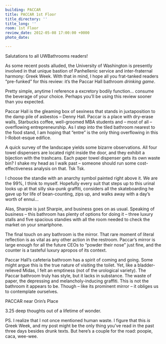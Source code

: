 ```yaml
---
building: PACCAR
title: PACCAR 1st Floor
title_directory: ''
title_long: ''
room: 1st Floor
review_date: 2012-05-08 17:00:00 +0000
photo_date: 

---
```

Salutations to all UWBathrooms readers!

As some recent posts alluded, the University of Washington is presently involved in that unique bastion of Panhellenic service and inter-fraternal harmony: Greek Week. With that in mind, I hope all you frat-tanked readers “pre-funked” for this review: it’s the Paccar Hall bathroom _drinking game_.

Pretty simple, anytime I reference a excretory bodily function… consume the beverage of your choice. Perhaps you’ll be using this review sooner than you expected.

Paccar Hall is the gleaming box of sexiness that stands in juxtaposition to the damp pile of asbestos – Denny Hall. Paccar is a place with dry-erase walls, Starbucks coffee, well-groomed MBA students and – most of all – overflowing entrepreneurship. As I step into the tiled bathroom nearest to the food stand, I am hoping that “entre” is the only thing overflowing in this I-Robot-esque edifice.

A quick survey of the landscape yields some bizarre observations. All four towel dispensers are located right inside the door, and they exhibit a bijection with the trashcans. Each paper towel dispenser gets its own waste bin? I shake my head as I walk past – someone should run some cost-effectiveness analysis on that. Tsk Tsk.

I choose the standie with an anarchy symbol painted right above it. We are the 99%, I think to myself. Hopefully every suit that steps up to this urinal looks up at that silly ska-punk graffiti, considers all the skateboarding he gave up for life of bean-counting, zips up, and walks away with a day’s worth of ennui…

Alas, Sharpie is just Sharpie, and business goes on as usual. Speaking of business – this bathroom has plenty of options for doing it – three luxury stalls and five spacious standies with all the room needed to check the market on your smartphone.

The final touch on any bathroom is the mirror. That rare moment of literal reflection is as vital as any other action in the restroom. Paccar’s mirror is large enough for all the future CEOs to “powder their nose” just fine, and the counter is a tasteful luxury apropos of its context.

Paccar Hall’s cafeteria bathroom has a spirit of coming and going. Some might argue this is the true nature of visiting the toilet. Yet, like a bladder-relieved Midas, I felt an emptiness (not of the urological variety). The Paccar bathroom truly has style, but it lacks in substance. The waste of paper, the depressing and melancholy-inducing graffiti. This is not the bathroom it appears to be. Though – like its prominent mirror – it obliges us to contemplate ourselves.

PACCAR near Orin’s Place

3\.25 deep thoughts out of a lifetime of wonder.

PS. I realize that I not once mentioned human waste. I figure that this _is_ Greek Week, and my post might be the only thing you’ve read in the past three days besides drunk texts. But here’s a couple for the road: poopie, caca, wee-wee.